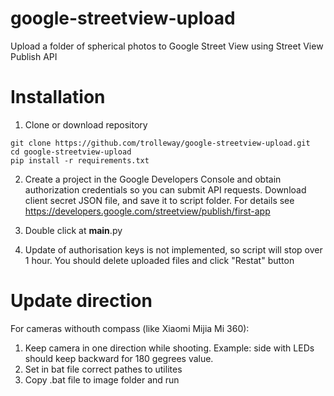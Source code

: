 # google-streetview-upload
Upload a folder of spherical photos to Google Street View using Street View Publish API

# Installation

1. Clone or download repository
```
git clone https://github.com/trolleway/google-streetview-upload.git
cd google-streetview-upload
pip install -r requirements.txt
```
2. Create a project in the Google Developers Console and obtain authorization credentials so you can submit API requests. Download client secret JSON file, and save it to script folder.
For details see https://developers.google.com/streetview/publish/first-app

3. Double click at __main__.py

4. Update of authorisation keys is not implemented, so script will stop over 1 hour. You should delete uploaded files and click "Restat" button

# Update direction

For cameras withouth compass (like Xiaomi Mijia Mi 360):

1. Keep camera in one direction while shooting. Example: side with LEDs should keep backward for 180 gegrees value.
2. Set in bat file correct pathes to utilites
3. Copy .bat file to image folder and run

